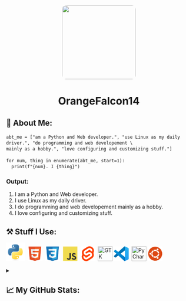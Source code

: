 <div align="center">
  <img src="https://avatars.githubusercontent.com/u/108143702" width=200px height=200px style="border-radius: 10px;"/>
  <h1>OrangeFalcon14</h1>
</div>

## 👦 About Me:
```python3
abt_me = ["am a Python and Web developer.", "use Linux as my daily driver.", "do programming and web developement \
mainly as a hobby.", "love configuring and customizing stuff."]

for num, thing in enumerate(abt_me, start=1):
  print(f"{num}. I {thing}")
```
### Output: 
1. I am a Python and Web developer. <br>
2. I use Linux as my daily driver. <br>
3. I do programming and web developement mainly as a hobby. <br>
4. I love configuring and customizing stuff. <br>

## ⚒️ Stuff I Use:
<img src="https://github.com/devicons/devicon/blob/master/icons/python/python-original.svg" height="50px" width="50px" title="Python" />&nbsp;
<img src="https://github.com/devicons/devicon/blob/master/icons/html5/html5-original.svg" height="40px" width="40px" title="HTML" />&nbsp;
<img src="https://github.com/devicons/devicon/blob/master/icons/css3/css3-original.svg" height="40px" width="40px" title="CSS" />&nbsp;
<img src="https://github.com/devicons/devicon/blob/master/icons/javascript/javascript-original.svg" height="40px" width="40px" title="Javascript" />&nbsp;
<img src="https://github.com/devicons/devicon/blob/master/icons/svelte/svelte-original.svg" height="40px" width="40px" title="Svelte" />&nbsp;
<img src="https://www.gtk.org/assets/img/logo-gtk-sm.png" height="40px" width="40px" title="GTK" />
<img src="https://github.com/devicons/devicon/blob/master/icons/vscode/vscode-original.svg" height="40px" width="40px" title="VSCode" />&nbsp;
<img src="https://github.com/PapirusDevelopmentTeam/papirus-icon-theme/blob/master/Papirus/64x64/apps/pycharm.svg" height="40px" width="40px" title="PyCharm" />
<img src="https://github.com/devicons/devicon/blob/master/icons/ubuntu/ubuntu-plain.svg" height="40px" width="40px" title="Ubuntu" />

<details>
  <summary>
    <h2>📈 My GitHub Stats:</h2>
  </summary>
  <img src="https://github-readme-stats.vercel.app/api?username=orangefalcon14&show_icons=true&bg_color=0D1117&text_color=EEEEEE&border_color=1e90ff") />
  <br>
  <img src="https://github-readme-stats.vercel.app/api/top-langs/?username=orangefalcon14&bg_color=0D1117&text_color=EEEEEE&border_color=1e90ff" />
</details>
<!---
OrangeFalcon14/OrangeFalcon14 is a ✨ special ✨ repository because its `README.md` (this file) appears on your GitHub profile.
You can click the Preview link to take a look at your changes.
--->

